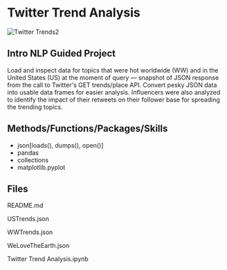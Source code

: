 # Twitter Trend Analysis

![Twitter Trends2](https://user-images.githubusercontent.com/112103910/188288950-6f4ca50a-b2e1-47d9-a26d-3a6a202d8168.png)

## Intro NLP Guided Project

Load and inspect data for topics that were hot worldwide (WW) and in the United States (US) at the moment of query — snapshot of JSON response from the call to Twitter's GET trends/place API. Convert pesky JSON data into usable data frames for easier analysis. Influencers were also analyzed to identify the impact of their retweets on their follower base for spreading the trending topics.

## Methods/Functions/Packages/Skills

* json[loads(), dumps(), open()]
* pandas
* collections
* matplotlib.pyplot

## Files

README.md

USTrends.json

WWTrends.json

WeLoveTheEarth.json

Twitter Trend Analysis.ipynb
